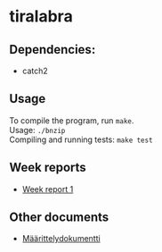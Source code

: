 # tiralabra

## Dependencies:
 - catch2

## Usage
To compile the program, run `make`.  
Usage: `./bnzip`  
Compiling and running tests: `make test`  

## Week reports
- [Week report 1](./documentation/week-report-1.md)

## Other documents
- [Määrittelydokumentti](./documentation/maarittelydokumentti.md)
